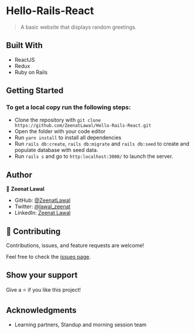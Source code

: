 # Hello-Rails-React
> A basic website that displays random greetings.

## Built With

- ReactJS
- Redux
- Ruby on Rails

## Getting Started

### To get a local copy run the following steps:

- Clone the repository with `git clone https://github.com/ZeenatLawal/Hello-Rails-React.git`
- Open the folder with your code editor
- Run `yarn install` to install all dependencies
- Run `rails db:create`, `rails db:migrate` and `rails db:seed` to create and populate database with seed data.
- Run `rails s` and go to `http:localhost:3000/` to launch the server.

## Author

👤 **Zeenat Lawal**

- GitHub: [@ZeenatLawal](https://github.com/ZeenatLawal)
- Twitter: [@lawal_zeenat](https://twitter.com/lawal_zeenat)
- LinkedIn: [Zeenat Lawal](https://www.linkedin.com/in/zeenatlawal/)

## 🤝 Contributing

Contributions, issues, and feature requests are welcome!

Feel free to check the [issues page](https://github.com/ZeenatLawal/Hello-Rails-React/issues).

## Show your support

Give a ⭐️ if you like this project!

## Acknowledgments

- Learning partners, Standup and morning session team
